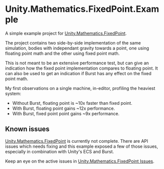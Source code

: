 # Unity.Mathematics.FixedPoint.Example

A simple example project for [Unity.Mathematics.FixedPoint](https://github.com/danielmansson/Unity.Mathematics.FixedPoint).

The project contains two side-by-side implementation of the same simulation, bodies with independant gravity towards a point, one using floating point math and the other using fixed point math. 

This is not meant to be an extensive performance test, but can give an indication how the fixed point implementation compares to floating point. It can also be used to get an indication if Burst has any effect on the fixed point math.

My first observations on a single machine, in-editor, profiling the heaviest system:
- Without Burst, floating point is \~10x faster than fixed point.
- With Burst, floating point gains \~12x performance.
- With Burst, fixed point point gains \~9x performance.

## Known issues

[Unity.Mathematics.FixedPoint](https://github.com/danielmansson/Unity.Mathematics.FixedPoint) is currently not complete. There are API issues which needs fixing and this example exposed a few of those issues, especially in combination with Unity's ECS and Burst.

Keep an eye on the active issues in [Unity.Mathematics.FixedPoint Issues](https://github.com/danielmansson/Unity.Mathematics.FixedPoint/issues).
